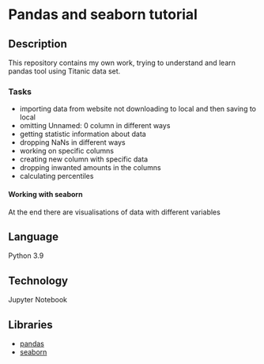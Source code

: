 # Pandas and seaborn tutorial

## Description

This repository contains my own work, trying to understand and learn pandas tool using Titanic data set.

### Tasks
- importing data from website not downloading to local and then saving to local
- omitting Unnamed: 0 column in different ways
- getting statistic information about data
- dropping NaNs in different ways
- working on specific columns
- creating new column with specific data
- dropping inwanted amounts in the columns
- calculating percentiles

#### Working with seaborn
At the end there are visualisations of data with different variables

## Language
Python 3.9

## Technology
Jupyter Notebook

## Libraries
- [pandas](https://pandas.pydata.org/)
- [seaborn](https://seaborn.pydata.org/)

